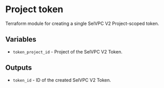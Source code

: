 # Project token

Terraform module for creating a single SelVPC V2 Project-scoped token.

## Variables

  * `token_project_id` - Project of the SelVPC V2 Token.

## Outputs

  * `token_id` - ID of the created SelVPC V2 Token.